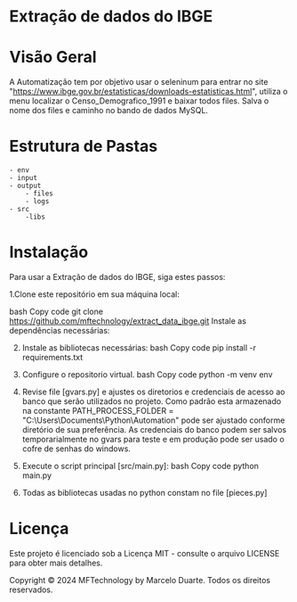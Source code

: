 # Extração de dados do IBGE


# Visão Geral
A Automatização tem por objetivo usar o seleninum para entrar no site "https://www.ibge.gov.br/estatisticas/downloads-estatisticas.html", utiliza o menu localizar
o Censo_Demografico_1991 e baixar todos files. Salva o nome dos files e caminho no bando de dados MySQL.

# Estrutura de Pastas
    - env
    - input
    - output
        - files
        - logs
    - src
        -libs
        

# Instalação
Para usar a Extração de dados do IBGE, siga estes passos:

1.Clone este repositório em sua máquina local:

bash
Copy code
git clone https://github.com/mftechnology/extract_data_ibge.git
Instale as dependências necessárias:

2. Instale as bibliotecas necessárias:
bash
Copy code
pip install -r requirements.txt

3. Configure o repositorio virtual.
bash
Copy code
python -m venv env

4. Revise file [gvars.py] e ajustes os diretorios e credenciais de acesso ao banco que serão utilizados no projeto.
    Como padrão esta armazenado na constante PATH_PROCESS_FOLDER  = "C:\Users\Documents\Python\Automation" pode ser ajustado conforme diretório de sua preferência.
    As credenciais do banco podem ser salvos temporarialmente no gvars para teste e em produção pode ser usado o cofre de senhas do windows.        

6. Execute o script principal [src/main.py]:
bash
Copy code
python main.py

7. Todas as bibliotecas usadas no python constam no file [pieces.py]


# Licença
Este projeto é licenciado sob a Licença MIT - consulte o arquivo LICENSE para obter mais detalhes.

Copyright © 2024 MFTechnology by Marcelo Duarte. Todos os direitos reservados.
